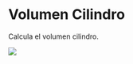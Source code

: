 # Volumen Cilindro

Calcula el volumen cilindro.

![](https://media.giphy.com/media/xT9Igww7I9vq9x3oUU/giphy.gif)
